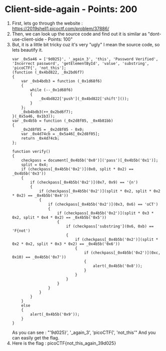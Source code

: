 # Client-side-again - Points: 200

1. First, lets go through the website : https://2019shell1.picoctf.com/problem/37886/
2. Then, we can look up the source code and find out it is similar as "dont-use-client-side - Points: 100"
3. But, it is a little bit tricky cuz it's very "ugly" I mean the source code, so lets beautify it.
    ```
    var _0x5a46 = ['9d025}', '_again_3', 'this', 'Password Verified', 'Incorrect password', 'getElementById', 'value', 'substring', 'picoCTF{', 'not_this'];
    (function (_0x4bd822, _0x2bd6f7)
    {
        var _0xb4bdb3 = function (_0x1d68f6)
        {
            while (--_0x1d68f6)
            {
                _0x4bd822['push'](_0x4bd822['shift']());
            }
        };
        _0xb4bdb3(++_0x2bd6f7);
    }(_0x5a46, 0x1b3));
    var _0x4b5b = function (_0x2d8f05, _0x4b81bb)
    {
        _0x2d8f05 = _0x2d8f05 - 0x0;
        var _0x4d74cb = _0x5a46[_0x2d8f05];
        return _0x4d74cb;
    };

    function verify()
    {
        checkpass = document[_0x4b5b('0x0')]('pass')[_0x4b5b('0x1')];
        split = 0x4;
        if (checkpass[_0x4b5b('0x2')](0x0, split * 0x2) == _0x4b5b('0x3'))
        {
            if (checkpass[_0x4b5b('0x2')](0x7, 0x9) == '{n')
            {
                if (checkpass[_0x4b5b('0x2')](split * 0x2, split * 0x2 * 0x2) == _0x4b5b('0x4'))
                {
                    if (checkpass[_0x4b5b('0x2')](0x3, 0x6) == 'oCT')
                    {
                        if (checkpass[_0x4b5b('0x2')](split * 0x3 * 0x2, split * 0x4 * 0x2) == _0x4b5b('0x5'))
                        {
                            if (checkpass['substring'](0x6, 0xb) == 'F{not')
                            {
                                if (checkpass[_0x4b5b('0x2')](split * 0x2 * 0x2, split * 0x3 * 0x2) == _0x4b5b('0x6'))
                                {
                                    if (checkpass[_0x4b5b('0x2')](0xc, 0x10) == _0x4b5b('0x7'))
                                    {
                                        alert(_0x4b5b('0x8'));
                                    }
                                }
                            }
                        }
                    }
                }
            }
        }
        else
        {
            alert(_0x4b5b('0x9'));
        }
    }
    ```
    As you can see : "'9d025}', '_again_3', 'picoCTF{', 'not_this'"
    And you can easily get the flag.
4. Here is the flag : picoCTF{not_this_again_39d025}

